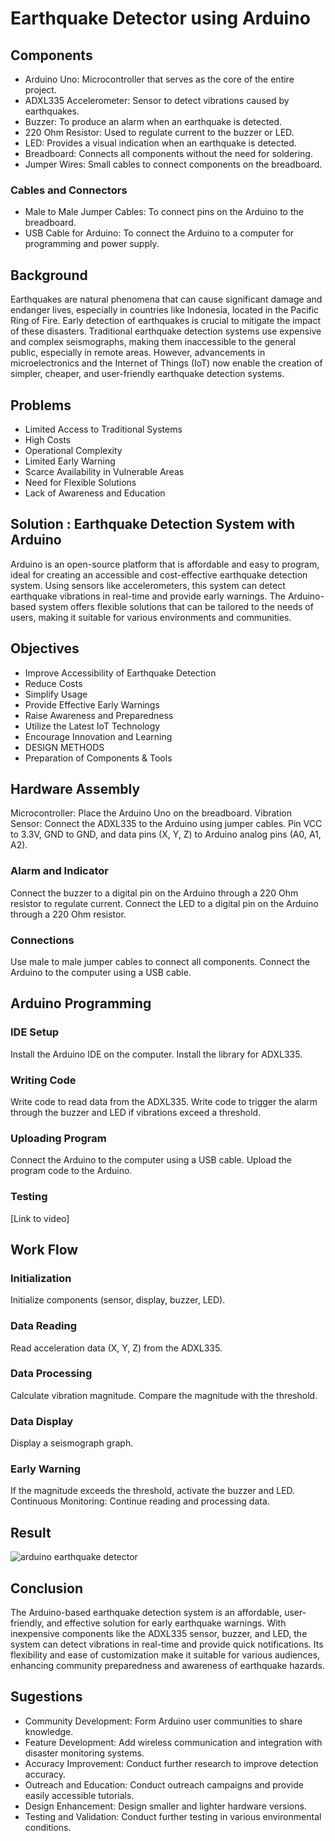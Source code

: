 # Earthquake Detector using Arduino

## Components
* Arduino Uno: Microcontroller that serves as the core of the entire project.
* ADXL335 Accelerometer: Sensor to detect vibrations caused by earthquakes.
* Buzzer: To produce an alarm when an earthquake is detected.
* 220 Ohm Resistor: Used to regulate current to the buzzer or LED.
* LED: Provides a visual indication when an earthquake is detected.
* Breadboard: Connects all components without the need for soldering.
* Jumper Wires: Small cables to connect components on the breadboard.

### Cables and Connectors
* Male to Male Jumper Cables: To connect pins on the Arduino to the breadboard.
* USB Cable for Arduino: To connect the Arduino to a computer for programming and power supply.


## Background
Earthquakes are natural phenomena that can cause significant damage and endanger lives, especially in countries like Indonesia, located in the Pacific Ring of Fire. Early detection of earthquakes is crucial to mitigate the impact of these disasters.
Traditional earthquake detection systems use expensive and complex seismographs, making them inaccessible to the general public, especially in remote areas. However, advancements in microelectronics and the Internet of Things (IoT) now enable the creation of simpler, cheaper, and user-friendly earthquake detection systems.


## Problems
* Limited Access to Traditional Systems
* High Costs
* Operational Complexity
* Limited Early Warning
* Scarce Availability in Vulnerable Areas 
* Need for Flexible Solutions 
* Lack of Awareness and Education


## Solution : Earthquake Detection System with Arduino
Arduino is an open-source platform that is affordable and easy to program, ideal for creating an accessible and cost-effective earthquake detection system. Using sensors like accelerometers, this system can detect earthquake vibrations in real-time and provide early warnings. The Arduino-based system offers flexible solutions that can be tailored to the needs of users, making it suitable for various environments and communities.


## Objectives
* Improve Accessibility of Earthquake Detection
* Reduce Costs
* Simplify Usage
* Provide Effective Early Warnings
* Raise Awareness and Preparedness
* Utilize the Latest IoT Technology
* Encourage Innovation and Learning
* DESIGN METHODS
* Preparation of Components & Tools


## Hardware Assembly
Microcontroller: Place the Arduino Uno on the breadboard.
Vibration Sensor: Connect the ADXL335 to the Arduino using jumper cables. Pin VCC to 3.3V, GND to GND, and data pins (X, Y, Z) to Arduino analog pins (A0, A1, A2).

### Alarm and Indicator
Connect the buzzer to a digital pin on the Arduino through a 220 Ohm resistor to regulate current.
Connect the LED to a digital pin on the Arduino through a 220 Ohm resistor.

### Connections
Use male to male jumper cables to connect all components.
Connect the Arduino to the computer using a USB cable.

## Arduino Programming

### IDE Setup
Install the Arduino IDE on the computer.
Install the library for ADXL335.

### Writing Code
Write code to read data from the ADXL335.
Write code to trigger the alarm through the buzzer and LED if vibrations exceed a threshold.

### Uploading Program
Connect the Arduino to the computer using a USB cable.
Upload the program code to the Arduino.

### Testing 
[Link to video]


## Work Flow

### Initialization
Initialize components (sensor, display, buzzer, LED).

### Data Reading
Read acceleration data (X, Y, Z) from the ADXL335.

### Data Processing
Calculate vibration magnitude.
Compare the magnitude with the threshold.

### Data Display
Display a seismograph graph.

### Early Warning
If the magnitude exceeds the threshold, activate the buzzer and LED.
Continuous Monitoring:
Continue reading and processing data.


## Result
![arduino earthquake detector](https://github.com/stephanieangela03/Earthquake-Detector-using-Arduino/assets/115938834/f6610eeb-ffc3-49ae-9e16-61886e4829c8)


## Conclusion
The Arduino-based earthquake detection system is an affordable, user-friendly, and effective solution for early earthquake warnings. With inexpensive components like the ADXL335 sensor, buzzer, and LED, the system can detect vibrations in real-time and provide quick notifications. Its flexibility and ease of customization make it suitable for various audiences, enhancing community preparedness and awareness of earthquake hazards.


## Sugestions
* Community Development: Form Arduino user communities to share knowledge.
* Feature Development: Add wireless communication and integration with disaster monitoring systems.
* Accuracy Improvement: Conduct further research to improve detection accuracy.
* Outreach and Education: Conduct outreach campaigns and provide easily accessible tutorials.
* Design Enhancement: Design smaller and lighter hardware versions.
* Testing and Validation: Conduct further testing in various environmental conditions.
